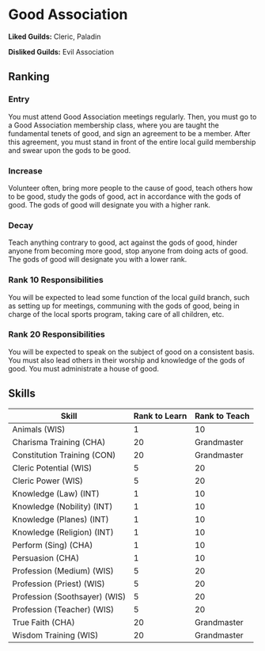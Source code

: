 # Good Association

**Liked Guilds:** Cleric, Paladin

**Disliked Guilds:** Evil Association

## Ranking

### Entry

You must attend Good Association meetings regularly. Then, you must go to a Good Association membership class, where you are taught the fundamental tenets of good, and sign an agreement to be a member. After this agreement, you must stand in front of the entire local guild membership and swear upon the gods to be good.

### Increase

Volunteer often, bring more people to the cause of good, teach others how to be good, study the gods of good, act in accordance with the gods of good. The gods of good will designate you with a higher rank.

### Decay

Teach anything contrary to good, act against the gods of good, hinder anyone from becoming more good, stop anyone from doing acts of good. The gods of good will designate you with a lower rank.

### Rank 10 Responsibilities

You will be expected to lead some function of the local guild branch, such as setting up for meetings, communing with the gods of good, being in charge of the local sports program, taking care of all children, etc.

### Rank 20 Responsibilities

You will be expected to speak on the subject of good on a consistent basis. You must also lead others in their worship and knowledge of the gods of good. You must administrate a house of good.

## Skills

| Skill | Rank to Learn | Rank to Teach |
| ---   | ---           | ---           |
| Animals (WIS) | 1 | 10
| Charisma Training (CHA) | 20 | Grandmaster
| Constitution Training (CON) | 20 | Grandmaster
| Cleric Potential (WIS) | 5 | 20
| Cleric Power (WIS) | 5 | 20
| Knowledge (Law) (INT) | 1 | 10
| Knowledge (Nobility) (INT) | 1 | 10
| Knowledge (Planes) (INT) | 1 | 10
| Knowledge (Religion) (INT) | 1 | 10
| Perform (Sing) (CHA) | 1 | 10
| Persuasion (CHA) | 1 | 10
| Profession (Medium) (WIS) | 5 | 20
| Profession (Priest) (WIS) | 5 | 20
| Profession (Soothsayer) (WIS) | 5 | 20
| Profession (Teacher) (WIS) | 5 | 20
| True Faith (CHA) | 20 | Grandmaster
| Wisdom Training (WIS) | 20 | Grandmaster
